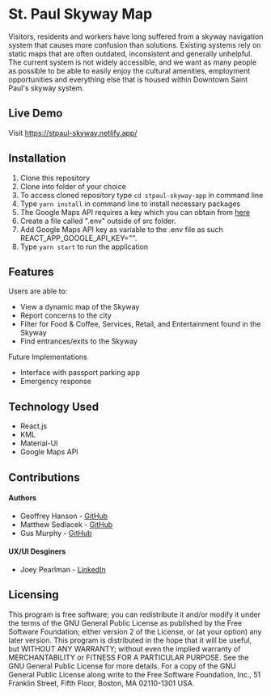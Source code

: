 # St. Paul Skyway Map

Visitors, residents and workers have long suffered from a skyway navigation system that causes more confusion than solutions. Existing systems rely on static maps that are often outdated, inconsistent and generally unhelpful. The current system is not widely accessible, and we want as many people as possible to be able to easily enjoy the cultural amenities, employment opportunities and everything else that is housed within Downtown Saint Paul's skyway system.

## Live Demo

Visit https://stpaul-skyway.netlify.app/

## Installation

1. Clone this repository
2. Clone into folder of your choice
3. To access cloned repository type `cd stpaul-skyway-app` in command line
4. Type `yarn install` in command line to install necessary packages
5. The Google Maps API requires a key which you can obtain from [here](https://developers.google.com/maps/documentation/javascript/overview)
6. Create a file called ".env" outside of src folder.
7. Add Google Maps API key as variable to the .env file as such REACT_APP_GOOGLE_API_KEY="<yourKey>".
8. Type `yarn start` to run the application

## Features

Users are able to:

- View a dynamic map of the Skyway
- Report concerns to the city
- Filter for Food & Coffee, Services, Retail, and Entertainment found in the Skyway
- Find entrances/exits to the Skyway

Future Implementations

- Interface with passport parking app
- Emergency response

## Technology Used

- React.js
- KML
- Material-UI
- Google Maps API

## Contributions

#### Authors

- Geoffrey Hanson - [GitHub](https://github.com/GeoffreyHanson)
- Matthew Sedlacek - [GitHub](https://github.com/matthewsedlacek)
- Gus Murphy - [GitHub](https://github.com/gusbmurphy)

#### UX/UI Desginers

- Joey Pearlman - [LinkedIn](https://www.linkedin.com/in/joeypearlman/)

## Licensing

This program is free software; you can redistribute it and/or modify it under the terms of the GNU General Public License as published by the Free Software Foundation; either version 2 of the License, or (at your option) any later version.
This program is distributed in the hope that it will be useful, but WITHOUT ANY WARRANTY; without even the implied warranty of MERCHANTABILITY or FITNESS FOR A PARTICULAR PURPOSE. See the GNU General Public License for more details.
For a copy of the GNU General Public License along write to the Free Software Foundation, Inc., 51 Franklin Street, Fifth Floor, Boston, MA 02110-1301 USA.
